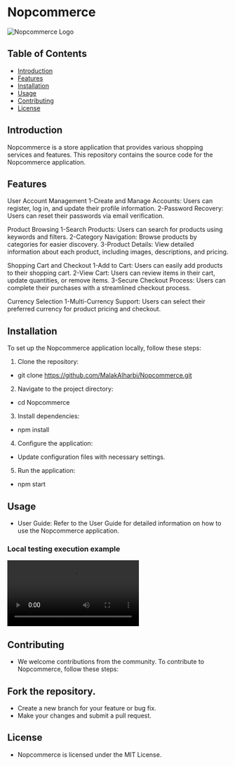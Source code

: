 # Nopcommerce

![Nopcommerce Logo](https://awesomeqa.com/ui/image/catalog/opencart-logo.png)

## Table of Contents

- [Introduction](#introduction)
- [Features](#features)
- [Installation](#installation)
- [Usage](#usage)
- [Contributing](#contributing)
- [License](#license)

## Introduction

Nopcommerce is a store application that provides various shopping services and features. This repository contains the source code for the Nopcommerce application.

## Features

User Account Management
1-Create and Manage Accounts: Users can register, log in, and update their profile information.
2-Password Recovery: Users can reset their passwords via email verification.

Product Browsing
1-Search Products: Users can search for products using keywords and filters.
2-Category Navigation: Browse products by categories for easier discovery.
3-Product Details: View detailed information about each product, including images, descriptions, and pricing.

Shopping Cart and Checkout
1-Add to Cart: Users can easily add products to their shopping cart.
2-View Cart: Users can review items in their cart, update quantities, or remove items.
3-Secure Checkout Process: Users can complete their purchases with a streamlined checkout process.

Currency Selection
1-Multi-Currency Support: Users can select their preferred currency for product pricing and checkout.

## Installation

To set up the Nopcommerce application locally, follow these steps:

1. Clone the repository:
*   git clone https://github.com/MalakAlharbi/Nopcommerce.git
2. Navigate to the project directory:
*   cd Nopcommerce
3. Install dependencies:
*   npm install
4. Configure the application:

* Update configuration files with necessary settings.
5. Run the application:
*   npm start

## Usage
* User Guide: Refer to the User Guide for detailed information on how to use the Nopcommerce application.

### Local testing execution example

![Local testing execution example](bandicam%202024-10-09%2022-52-30-589.mp4)

## Contributing
* We welcome contributions from the community. To contribute to Nopcommerce, follow these steps:

## Fork the repository.
* Create a new branch for your feature or bug fix.
* Make your changes and submit a pull request.

## License
* Nopcommerce is licensed under the MIT License.
